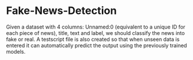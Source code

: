 # Fake-News-Detection
Given a dataset with 4 columns: Unnamed:0 (equivalent to a unique ID for each piece of news), title, text and label, we should classify the news into fake or real. A testscript file is also created so that when unseen data is entered it can automatically predict the output using the previously trained models. 
